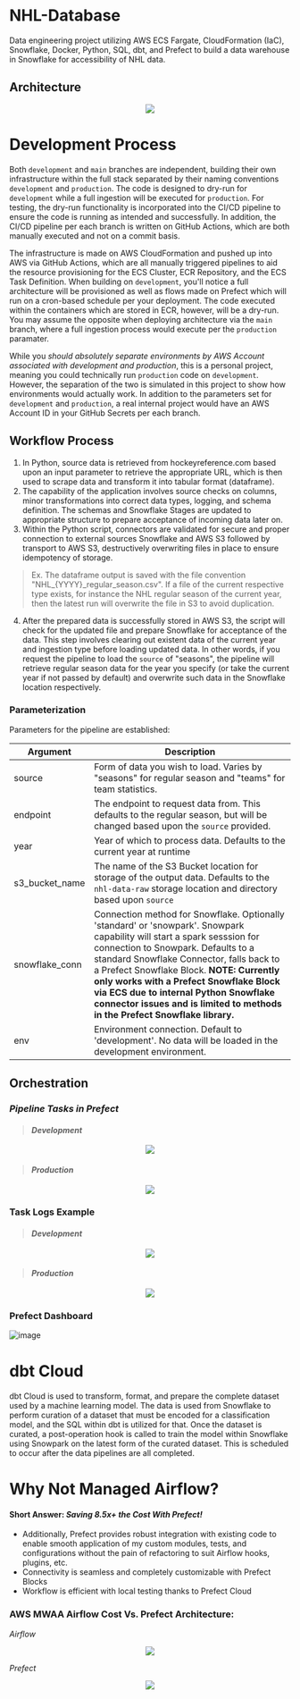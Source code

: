 # NHL-Database
Data engineering project utilizing AWS ECS Fargate, CloudFormation (IaC), Snowflake, Docker, Python, SQL, dbt, and Prefect to build a data warehouse in Snowflake for accessibility of NHL data. 

## Architecture
<p align="center">
  <img src="images/NHL Pipeline Diagram.drawio.png" />
</p>

# Development Process
Both `development` and `main` branches are independent, building their own infrastructure within the full stack separated by their naming conventions `development` and `production`. The code is designed to dry-run for `development` while a full ingestion will be executed for `production`. For testing, the dry-run functionality is incorporated into the CI/CD pipeline to ensure the code is running as intended and successfully. In addition, the CI/CD pipeline per each branch is written on GitHub Actions, which are both manually executed and not on a commit basis.

The infrastructure is made on AWS CloudFormation and pushed up into AWS via GitHub Actions, which are all manually triggered pipelines to aid the resource provisioning for the ECS Cluster, ECR Repository, and the ECS Task Definition. When building on `development`, you'll notice a full architecture will be provisioned as well as flows made on Prefect which will run on a cron-based schedule per your deployment. The code executed within the containers which are stored in ECR, however, will be a dry-run. You may assume the opposite when deploying architecture via the `main` branch, where a full ingestion process would execute per the `production` paramater. 

While you _should absolutely separate environments by AWS Account associated with development and production_, this is a personal project, meaning you could technically run `production` code on `development`. However, the separation of the two is simulated in this project to show how environments would actually work. 
In addition to the parameters set for `development` and `production`, a real internal project would have an AWS Account ID in your GitHub Secrets per each branch. 

## Workflow Process
1. In Python, source data is retrieved from hockeyreference.com based upon an input parameter to retrieve the appropriate URL, which is then used to scrape data and transform it into tabular format (dataframe).
2. The capability of the application involves source checks on columns, minor transformations into correct data types, logging, and schema definition. The schemas and Snowflake Stages are updated to appropriate structure to prepare acceptance of incoming data later on.
3. Within the Python script, connectors are validated for secure and proper connection to external sources Snowflake and AWS S3 followed by transport to AWS S3, destructively overwriting files in place to ensure idempotency of storage. 
  > Ex. The dataframe output is saved with the file convention "NHL_{YYYY}_regular_season.csv". If a file of the current respective type exists, for instance the NHL regular season of the current year, then the latest run will overwrite the file in S3 to avoid duplication.
4. After the prepared data is successfully stored in AWS S3, the script will check for the updated file and prepare Snowflake for acceptance of the data. This step involves clearing out existent data of the current year and ingestion type before loading updated data. In other words, if you request the pipeline to load the `source` of "seasons", the pipeline will retrieve regular season data for the year you specify (or take the current year if not passed by default) and overwrite such data in the Snowflake location respectively.

### Parameterization

Parameters for the pipeline are established:

| Argument | Description |
| -------- | ----------- |
| source   | Form of data you wish to load. Varies by "seasons" for regular season and "teams" for team statistics. |
| endpoint | The endpoint to request data from. This defaults to the regular season, but will be changed based upon the `source` provided. | 
| year | Year of which to process data. Defaults to the current year at runtime |
| s3_bucket_name | The name of the S3 Bucket location for storage of the output data. Defaults to the `nhl-data-raw` storage location and directory based upon `source` | 
| snowflake_conn | Connection method for Snowflake. Optionally 'standard' or 'snowpark'. Snowpark capability will start a spark sesssion for connection to Snowpark. Defaults to a standard Snowflake Connector, falls back to a Prefect Snowflake Block. **NOTE: Currently only works with a Prefect Snowflake Block via ECS due to internal Python Snowflake connector issues and is limited to methods in the Prefect Snowflake library.** |
| env | Environment connection. Default to 'development'. No data will be loaded in the development environment. |


## Orchestration
### _Pipeline Tasks in Prefect_
> #### _Development_
 <p align="center">
  <img src="/images/prefectdev.png" />
 </p>

> #### _Production_
<p align="center">
  <img src="/images/task_runs.png" />
</p>

### Task Logs Example
> #### _Development_
<p align="center">
  <img src="/images/prefectdevlogs.png" />
</p>
 
> #### _Production_
<p align="center">
  <img src="/images/prefect_logging.png" />
</p>

### Prefect Dashboard

![image](https://github.com/RyanSchraeder/NHL-Database/assets/30241666/00f739ae-cb1f-4c70-9b35-2b3c71e7d288)

# dbt Cloud
dbt Cloud is used to transform, format, and prepare the complete dataset used by a machine learning model. The data is used from Snowflake to perform curation of a dataset that must be encoded for a classification model, and the SQL within dbt is utilized for that. 
Once the dataset is curated, a post-operation hook is called to train the model within Snowflake using Snowpark on the latest form of the curated dataset. This is scheduled to occur after the data pipelines are all completed. 

# Why Not Managed Airflow? 

#### Short Answer: *Saving 8.5x+ the Cost With Prefect!*
- Additionally, Prefect provides robust integration with existing code to enable smooth application of my custom modules, tests, and configurations without the pain of refactoring to suit Airflow hooks, plugins, etc. 
- Connectivity is seamless and completely customizable with Prefect Blocks
- Workflow is efficient with local testing thanks to Prefect Cloud


### AWS MWAA Airflow Cost Vs. Prefect Architecture:

_Airflow_

<p align="center">
  <img src="/images/with_airflow.png" />
</p>

_Prefect_

<p align="center">
  <img src="/images/no_airflow.png" />
</p>
